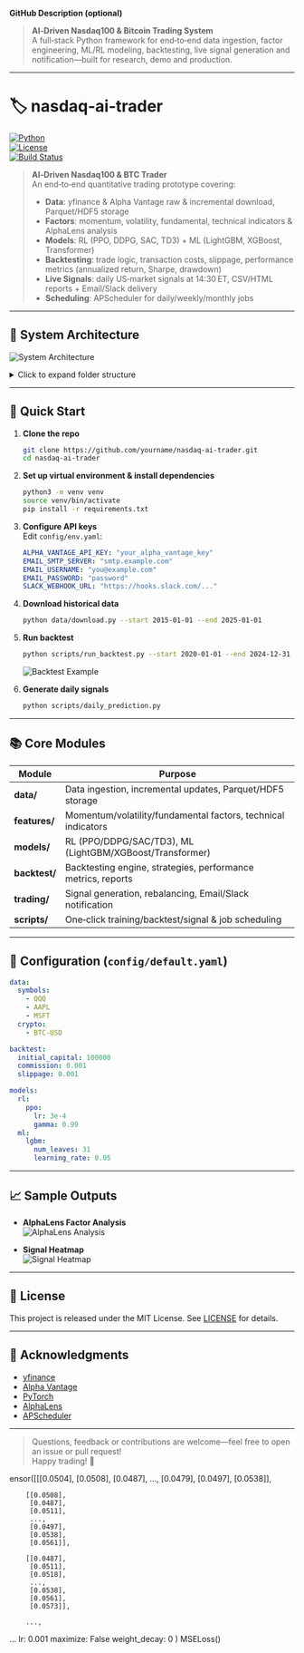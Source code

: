 **GitHub Description (optional)**  
> **AI‑Driven Nasdaq100 & Bitcoin Trading System**  
> A full‑stack Python framework for end‑to‑end data ingestion, factor engineering, ML/RL modeling, backtesting, live signal generation and notification—built for research, demo and production.  

---

# 🏷️ nasdaq‑ai‑trader

[![Python](https://img.shields.io/badge/python-3.8%2B-blue)](https://www.python.org/)  
[![License](https://img.shields.io/badge/license-MIT-green)](LICENSE)  
[![Build Status](https://img.shields.io/badge/build-passing-brightgreen)]()

> **AI‑Driven Nasdaq100 & BTC Trader**  
> An end‑to‑end quantitative trading prototype covering:  
> - **Data**: yfinance & Alpha Vantage raw & incremental download, Parquet/HDF5 storage  
> - **Factors**: momentum, volatility, fundamental, technical indicators & AlphaLens analysis  
> - **Models**: RL (PPO, DDPG, SAC, TD3) + ML (LightGBM, XGBoost, Transformer)  
> - **Backtesting**: trade logic, transaction costs, slippage, performance metrics (annualized return, Sharpe, drawdown)  
> - **Live Signals**: daily US‑market signals at 14:30 ET, CSV/HTML reports + Email/Slack delivery  
> - **Scheduling**: APScheduler for daily/weekly/monthly jobs  

---

## 📸 System Architecture

![System Architecture](https://raw.githubusercontent.com/yourname/nasdaq-ai-trader/main/docs/architecture.png)

<details>
<summary>Click to expand folder structure</summary>

```
nasdaq-ai-trader/
├── README.md                        
├── requirements.txt                 
├── config/                          
│   ├── default.yaml                 
│   └── env.yaml                     
├── data/                            
│   ├── raw/                         
│   ├── processed/                   
│   ├── download.py                  
│   ├── update.py                    
│   └── utils.py                     
├── features/                        
│   ├── alphalens_factors.py         
│   ├── tech_indicators.py           
│   ├── feature_store.py             
│   └── utils.py                     
├── models/                          
│   ├── rl/                          
│   ├── ml/                          
│   └── utils.py                     
├── backtest/                        
│   ├── engine.py                    
│   ├── strategy.py                  
│   ├── metrics.py                   
│   └── report.py                    
├── trading/                         
│   ├── signal_generator.py          
│   ├── rebalancer.py                
│   └── notification.py              
├── scripts/                         
│   ├── train_rl.py                  
│   ├── train_ml.py                  
│   ├── run_backtest.py              
│   ├── daily_prediction.py          
│   └── schedule_tasks.py            
├── notebooks/                       
│   ├── 01_Data_Exploration.ipynb    
│   ├── 02_Feature_Engineering.ipynb 
│   ├── 03_RL_Models.ipynb           
│   ├── 04_ML_Models.ipynb           
│   ├── 05_Backtest_Analysis.ipynb   
│   └── 06_Signal_Analysis.ipynb     
├── outputs/                         
│   ├── models/                      
│   ├── backtest/                    
│   └── signals/                     
└── utils/                           
    ├── logger.py                    
    ├── scheduler.py                 
    └── settings.py                  
```
</details>

---

## 🚀 Quick Start

1. **Clone the repo**  
   ```bash
   git clone https://github.com/yourname/nasdaq-ai-trader.git
   cd nasdaq-ai-trader
   ```

2. **Set up virtual environment & install dependencies**  
   ```bash
   python3 -m venv venv
   source venv/bin/activate
   pip install -r requirements.txt
   ```

3. **Configure API keys**  
   Edit `config/env.yaml`:
   ```yaml
   ALPHA_VANTAGE_API_KEY: "your_alpha_vantage_key"
   EMAIL_SMTP_SERVER: "smtp.example.com"
   EMAIL_USERNAME: "you@example.com"
   EMAIL_PASSWORD: "password"
   SLACK_WEBHOOK_URL: "https://hooks.slack.com/..."
   ```

4. **Download historical data**  
   ```bash
   python data/download.py --start 2015-01-01 --end 2025-01-01
   ```

5. **Run backtest**  
   ```bash
   python scripts/run_backtest.py --start 2020-01-01 --end 2024-12-31
   ```
   ![Backtest Example](https://raw.githubusercontent.com/yourname/nasdaq-ai-trader/main/docs/backtest_example.png)

6. **Generate daily signals**  
   ```bash
   python scripts/daily_prediction.py
   ```

---

## 📚 Core Modules

| Module         | Purpose                                                       |
| -------------- | ------------------------------------------------------------- |
| **data/**      | Data ingestion, incremental updates, Parquet/HDF5 storage     |
| **features/**  | Momentum/volatility/fundamental factors, technical indicators |
| **models/**    | RL (PPO/DDPG/SAC/TD3), ML (LightGBM/XGBoost/Transformer)      |
| **backtest/**  | Backtesting engine, strategies, performance metrics, reports  |
| **trading/**   | Signal generation, rebalancing, Email/Slack notification      |
| **scripts/**   | One‑click training/backtest/signal & job scheduling           |

---

## 🔧 Configuration (`config/default.yaml`)

```yaml
data:
  symbols:
    - QQQ
    - AAPL
    - MSFT
  crypto:
    - BTC-USD

backtest:
  initial_capital: 100000
  commission: 0.001
  slippage: 0.001

models:
  rl:
    ppo:
      lr: 3e-4
      gamma: 0.99
  ml:
    lgbm:
      num_leaves: 31
      learning_rate: 0.05
```

---

## 📈 Sample Outputs

- **AlphaLens Factor Analysis**  
  ![AlphaLens Analysis](https://raw.githubusercontent.com/yourname/nasdaq-ai-trader/main/docs/alphalens_factors.png)

- **Signal Heatmap**  
  ![Signal Heatmap](https://raw.githubusercontent.com/yourname/nasdaq-ai-trader/main/docs/signal_heatmap.png)

---

## 📜 License

This project is released under the MIT License. See [LICENSE](LICENSE) for details.

---

## 🤝 Acknowledgments

- [yfinance](https://github.com/ranaroussi/yfinance)  
- [Alpha Vantage](https://www.alphavantage.co/)  
- [PyTorch](https://pytorch.org/)  
- [AlphaLens](https://github.com/quantopian/alphalens)  
- [APScheduler](https://apscheduler.readthedocs.io/)  

---

> Questions, feedback or contributions are welcome—feel free to open an issue or pull request!  
> Happy trading! 🚀



ensor([[[0.0504],
         [0.0508],
         [0.0487],
         ...,
         [0.0479],
         [0.0497],
         [0.0538]],

        [[0.0508],
         [0.0487],
         [0.0511],
         ...,
         [0.0497],
         [0.0538],
         [0.0561]],

        [[0.0487],
         [0.0511],
         [0.0518],
         ...,
         [0.0538],
         [0.0561],
         [0.0573]],

        ...,
...
    lr: 0.001
    maximize: False
    weight_decay: 0
) MSELoss()
